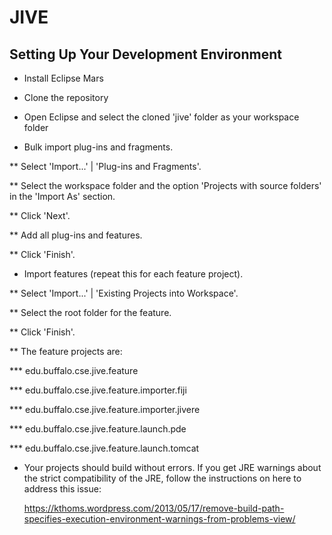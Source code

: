 # JIVE

## Setting Up Your Development Environment

* Install Eclipse Mars

* Clone the repository

* Open Eclipse and select the cloned 'jive' folder as your workspace folder

* Bulk import plug-ins and fragments.

** Select 'Import...' | 'Plug-ins and Fragments'. 

** Select the workspace folder and the option 'Projects with source folders' in the 'Import As' section.

** Click 'Next'.

** Add all plug-ins and features.

** Click 'Finish'.

* Import features (repeat this for each feature project).

** Select 'Import...' | 'Existing Projects into Workspace'. 

** Select the root folder for the feature.

** Click 'Finish'.

** The feature projects are: 

*** edu.buffalo.cse.jive.feature

*** edu.buffalo.cse.jive.feature.importer.fiji

*** edu.buffalo.cse.jive.feature.importer.jivere

*** edu.buffalo.cse.jive.feature.launch.pde

*** edu.buffalo.cse.jive.feature.launch.tomcat

* Your projects should build without errors. If you get JRE warnings about the strict compatibility of the JRE, follow the instructions on here to address this issue:

  https://kthoms.wordpress.com/2013/05/17/remove-build-path-specifies-execution-environment-warnings-from-problems-view/
